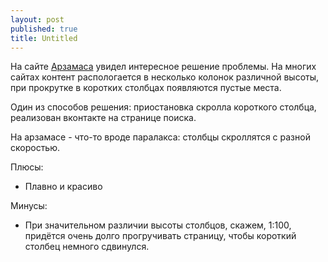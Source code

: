 ```yaml
---
layout: post
published: true
title: Untitled
---
```


На сайте [Арзамаса](http://arzamas.academy/) увидел интересное решение проблемы. На многих сайтах контент распологается в несколько колонок различной высоты, при прокрутке в коротких столбцах появляются пустые места.

Один из способов решения: приостановка скролла короткого столбца, реализован вконтакте на странице поиска.

На арзамасе - что-то вроде паралакса: столбцы скроллятся с разной скоростью.

Плюсы:
* Плавно и красиво

Минусы:
* При значительном различии высоты столбцов, скажем, 1:100, придётся очень долго прогручивать страницу, чтобы короткий столбец немного сдвинулся.
